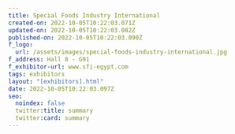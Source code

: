 ```yaml
---
title: Special Foods Industry International
created-on: 2022-10-05T10:22:03.071Z
updated-on: 2022-10-05T10:22:03.082Z
published-on: 2022-10-05T10:22:03.090Z
f_logo:
  url: /assets/images/special-foods-industry-international.jpg
f_address: Hall 8 - G91
f_exhibitor-url: www.sfi-egypt.com
tags: exhibitors
layout: "[exhibitors].html"
date: 2022-10-05T10:22:03.097Z
seo:
  noindex: false
  twitter:title: summary
  twitter:card: summary
---
```

